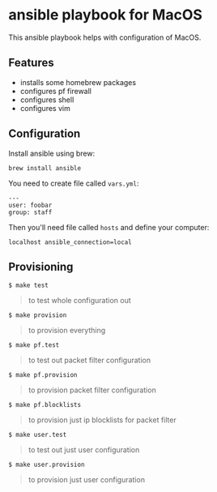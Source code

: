 # ansible playbook for MacOS

This ansible playbook helps with configuration of MacOS.

## Features

- installs some homebrew packages
- configures pf firewall
- configures shell
- configures vim

## Configuration

Install ansible using brew:

```
brew install ansible
```

You need to create file called `vars.yml`:

```
---
user: foobar
group: staff
```

Then you'll need file called `hosts` and define your computer:

```
localhost ansible_connection=local
```

## Provisioning

```
$ make test
```

> to test whole configuration out

```
$ make provision
```

> to provision everything

````
$ make pf.test
````

> to test out packet filter configuration


````
$ make pf.provision
````

> to provision packet filter configuration

````
$ make pf.blocklists
````

> to provision just ip blocklists for packet filter

````
$ make user.test
````

> to test out just user configuration


````
$ make user.provision
````

> to provision just user configuration
